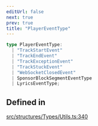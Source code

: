```yaml
---
editUrl: false
next: true
prev: true
title: "PlayerEventType"
---
```


```ts
type PlayerEventType: 
  | "TrackStartEvent"
  | "TrackEndEvent"
  | "TrackExceptionEvent"
  | "TrackStuckEvent"
  | "WebSocketClosedEvent"
  | SponsorBlockSegmentEventType
  | LyricsEventType;
```

## Defined in

[src/structures/Types/Utils.ts:340](https://github.com/appujet/lavalink-client/blob/4880e032861893b27e80b7c2d6c36639afbb3479/src/structures/Types/Utils.ts#L340)
